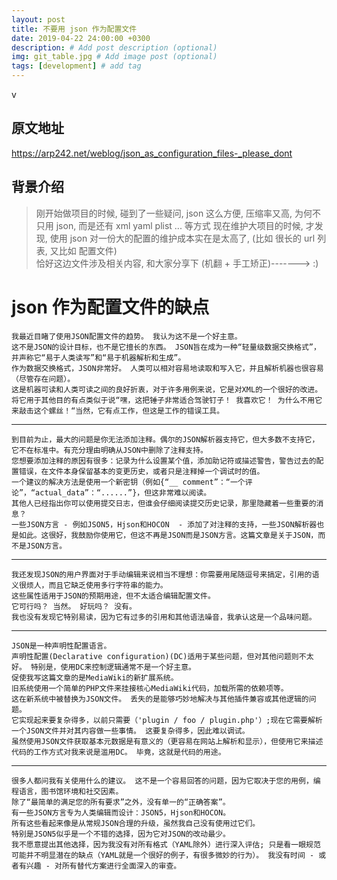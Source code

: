 ```yaml
---
layout: post
title: 不要用 json 作为配置文件
date: 2019-04-22 24:00:00 +0300
description: # Add post description (optional)
img: git_table.jpg # Add image post (optional)
tags: [development] # add tag
---
```

v
## 原文地址
https://arp242.net/weblog/json_as_configuration_files-_please_dont

## 背景介绍

> 刚开始做项目的时候, 碰到了一些疑问, json 这么方便, 压缩率又高, 为何不只用 json, 而是还有 xml yaml plist ... 等方式	
> 现在维护大项目的时候, 才发现, 使用 json 对一份大的配置的维护成本实在是太高了, (比如 很长的 url 列表, 又比如 配置文件)		
> 恰好这边文件涉及相关内容, 和大家分享下 (机翻 + 手工矫正)-------> :)

# json 作为配置文件的缺点

	我最近目睹了使用JSON配置文件的趋势。 我认为这不是一个好主意。		
	这不是JSON的设计目标，也不是它擅长的东西。 JSON旨在成为一种“轻量级数据交换格式”，并声称它“易于人类读写”和“易于机器解析和生成”。	
	作为数据交换格式，JSON非常好。 人类可以相对容易地读取和写入它，并且解析机器也很容易（尽管存在问题）。	
	这是机器可读和人类可读之间的良好折衷，对于许多用例来说，它是对XML的一个很好的改进。	
	将它用于其他目的有点类似于说“嘿，这把锤子非常适合驾驶钉子！ 我喜欢它！ 为什么不用它来敲击这个螺丝！“当然，它有点工作，但这是工作的错误工具。	

-------

	到目前为止，最大的问题是你无法添加注释。偶尔的JSON解析器支持它，但大多数不支持它，它不在标准中。有充分理由明确从JSON中删除了注释支持。
	您想要添加注释的原因有很多：记录为什么设置某个值，添加助记符或描述警告，警告过去的配置错误，在文件本身保留基本的变更历史，或者只是注释掉一个调试时的值。
	一个建议的解决方法是使用一个新密钥（例如{“__ comment”：“一个评论”，“actual_data”：“......”}，但这非常难以阅读。
	其他人已经指出你可以使用提交日志，但谁会仔细阅读提交历史记录，那里隐藏着一些重要的消息？
	一些JSON方言 - 例如JSON5，​​Hjson和HOCON  - 添加了对注释的支持，一些JSON解析器也是如此。这很好，我鼓励你使用它，但这不再是JSON而是JSON方言。这篇文章是关于JSON，而不是JSON方言。

-------

	我还发现JSON的用户界面对于手动编辑来说相当不理想：你需要用尾随逗号来搞定，引用的语义很烦人，而且它缺乏使用多行字符串的能力。 
	这些属性适用于JSON的预期用途，但不太适合编辑配置文件。 	
	它可行吗？ 当然。 好玩吗？ 没有。		
	我也没有发现它特别易读，因为它有过多的引用和其他语法噪音，我承认这是一个品味问题。	

-------

	JSON是一种声明性配置语言。 
	声明性配置(Declarative configuration)(DC)适用于某些问题，但对其他问题则不太好。 特别是，使用DC来控制逻辑通常不是一个好主意。	
	促使我写这篇文章的是MediaWiki的新扩展系统。
	旧系统使用一个简单的PHP文件来挂接核心MediaWiki代码，加载所需的依赖项等。
	这在新系统中被替换为JSON文件。 丢失的是能够巧妙地解决与其他插件兼容或其他逻辑的问题。	
	它实现起来要复杂得多，以前只需要（'plugin / foo / plugin.php'）;现在它需要解析一个JSON文件并对其内容做一些事情。 这要复杂得多，因此难以调试。	
	虽然使用JSON文件获取基本元数据是有意义的（更容易在网站上解析和显示），但使用它来描述代码的工作方式对我来说是滥用DC。 毕竟，这就是代码的用途。	

-------

	很多人都问我有关使用什么的建议。 这不是一个容易回答的问题，因为它取决于您的用例，编程语言，图书馆环境和社交因素。 
	除了“最简单的满足您的所有要求”之外，没有单一的“正确答案”。	
	有一些JSON方言专为人类编辑而设计：JSON5，Hjson和HOCON。
	所有这些看起来像是从常规JSON合理的升级，虽然我自己没有使用过它们。 
	特别是JSON5似乎是一个不错的选择，因为它对JSON的改动最少。	
	我不愿意提出其他选择，因为我没有对所有格式（YAML除外）进行深入评估; 只是看一眼规范可能并不明显潜在的缺点（YAML就是一个很好的例子，有很多微妙的行为）。 我没有时间 - 或者有兴趣 - 对所有替代方案进行全面深入的审查。	
